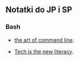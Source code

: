 ## Notatki do JP i SP

### Bash

* [the art of command line](https://github.com/jlevy/the-art-of-command-line/blob/master/README.md).

* [Tech is the new literacy](https://www.learnenough.com/).